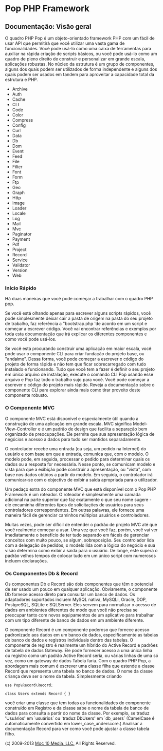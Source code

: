 Pop PHP Framework
=================

Documentação: Visão geral
-------------------------

O quadro PHP Pop é um objeto-orientado framework PHP com um fácil de
usar API que permitirá que você utilizar uma vasta gama de
funcionalidades. Você pode usá-lo como uma caixa de ferramentas para
auxiliar na rápida criação de scripts básicos, ou você pode usá-lo como
um quadro de pleno direito de construir e personalizar em grande escala,
aplicações robustas. No núcleo da estrutura é um grupo de componentes,
alguns dos quais podem ser utilizados de forma independente e alguns dos
quais podem ser usados ​​em tandem para aproveitar a capacidade total da
estrutura e PHP.

-   Archive
-   Auth
-   Cache
-   CLI
-   Code
-   Color
-   Compress
-   Config
-   Curl
-   Data
-   Db
-   Dom
-   Event
-   Feed
-   File
-   Filter
-   Font
-   Form
-   Ftp
-   Geo
-   Graph
-   Http
-   Image
-   Loader
-   Locale
-   Log
-   Mail
-   Mvc
-   Paginator
-   Payment
-   Pdf
-   Project
-   Record
-   Service
-   Validator
-   Version
-   Web

### Início Rápido

Há duas maneiras que você pode começar a trabalhar com o quadro PHP pop.

Se você está olhando apenas para escrever alguns scripts rápidos, você
pode simplesmente deixar cair a pasta de origem na pasta do seu projeto
de trabalho, faz referência a "bootstrap.php 'de acordo em um script e
começar a escrever código. Você vai encontrar referências e exemplos por
toda esta documentação que irá explicar os diferentes componentes e como
você pode usá-los.

Se você está procurando construir uma aplicação em maior escala, você
pode usar o componente CLI para criar fundação do projeto base, ou
"andaime". Dessa forma, você pode começar a escrever o código do projeto
de forma rápida e não tem que ficar sobrecarregado com tudo instalado e
funcionando. Tudo que você tem a fazer é definir o seu projeto em único
arquivo de instalação, execute o comando CLI Pop usando esse arquivo e
Pop faz todo o trabalho sujo para você. Você pode começar a escrever o
código do projeto mais rápido. Reveja a documentação sobre o componente
CLI para explorar ainda mais como tirar proveito deste componente
robusto.

### O Componente MVC

O componente MVC está disponível e especialmente útil quando a
construção de uma aplicação em grande escala. MVC significa
Model-View-Controller e é um padrão de design que facilita a separação
bem organizado de preocupações. Ele permite que sua apresentação lógica
de negócios e acesso a dados para tudo ser mantidos separadamente.

O controlador recebe uma entrada (ou seja, um pedido na Internet) do
usuário e com base em que a entrada, comunica que, com o modelo. O
modelo pode, em seguida, processar o pedido para determinar quais os
dados ou a resposta for necessária. Nesse ponto, se comunicam modelo e
vista para que a exibição pode construir a apresentação, ou "vista", com
base nos dados obtidos a partir do modelo. Em seguida, o controlador irá
comunicar-se com o objectivo de exibir a saída apropriada para o
utilizador.

Um pedaço extra do componente MVC que está disponível com o Pop PHP
Framework é um roteador. O roteador é simplesmente uma camada adicional
na parte superior que faz exatamente o que seu nome sugere - ele
encaminha diferentes tipos de solicitações de usuários para seus
controladores correspondentes. Em outras palavras, ele fornece uma
maneira fácil de gerenciar caminhos múltiplos usuários e controladores.

Muitas vezes, pode ser difícil de entender o padrão de projeto MVC até
que você realmente começar a usar. Uma vez que você faz, porém, você vai
ver imediatamente o benefício de ter tudo separado em fáceis de
gerenciar conceitos com muito pouco, se algum, sobreposição. Seu
controlador lida com a delegação de pedidos, o modelo lida com a lógica
do negócio e sua visão determina como exibir a saída para o usuário. De
longe, este supera o padrão velhos tempos de colocar tudo em um único
script com numerosos incluem declarações.

### Os Componentes Db & Record

Os componentes Db e Record são dois componentes que têm o potencial de
ser usado um pouco em qualquer aplicação. Obviamente, o componente Db
fornece acesso direto para consultar um banco de dados. Os adaptadores
suportados incluem MySQL nativa, MySQLi, Oracle, DOP, PostgreSQL, SQLite
e SQLServer. Eles servem para normalizar o acesso de dados em ambientes
diferentes de modo que você não precisa se preocupar tanto com novos
equipamentos de um aplicativo para trabalhar com um tipo diferente de
banco de dados em um ambiente diferente.

O componente Record é um componente poderoso que fornece acesso
padronizado aos dados em um banco de dados, especificamente as tabelas
de banco de dados e registros individuais dentro das tabelas. O
componente de registro é realmente um híbrido do Active Record e padrões
de tabela de dados Gateway. Ele pode fornecer acesso a uma única linha
ou registro como um padrão Active Record seria, ou várias linhas de uma
só vez, como um gateway de dados Tabela faria. Com o quadro PHP Pop, a
abordagem mais comum é escrever uma classe filha que estende a classe
Record que representa uma tabela no banco de dados. O nome da classe
criança deve ser o nome da tabela. Simplesmente criando

    use Pop\Record\Record;

    class Users extends Record { }

você criar uma classe que tem todas as funcionalidades do componente
construído em Registro e da classe sabe o nome da tabela de banco de
dados para consulta a partir do nome da classe. Por exemplo, se traduz
'Usuários' em \`usuários\` ou 'traduz DbUsers' em \`db\_users\`
(CamelCase é automaticamente convertido em lower\_case\_underscore.)
Analisar a documentação Record para ver como você pode ajustar a classe
tabela filho.

\(c) 2009-2013 [Moc 10 Media, LLC.](http://www.moc10media.com) All
Rights Reserved.
